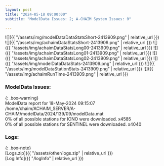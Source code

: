 ```yaml
---
layout: post
title: "2024-05-18 09:00:00"
subtitle: "ModelData Issues: 2; A-CHAIM System Issues: 0"

---
```


![]({{ "/assets/img/modelDataDataStatsShort-2413909.png" | relative_url }})
![]({{ "/assets/img/achaimDataStatsShort-2413909.png" | relative_url }})
![]({{ "/assets/img/achaimDataStatsLong00-2413909.png" | relative_url }})
![]({{ "/assets/img/achaimDataStatsLong01-2413909.png" | relative_url }})
![]({{ "/assets/img/achaimDataStatsLong02-2413909.png" | relative_url }})
![]({{ "/assets/img/modelDataDataStats-2413909.png" | relative_url }})
![]({{ "/assets/img/modelDataStationStats-2413909.png" | relative_url }})
![]({{ "/assets/img/achaimRunTime-2413909.png" | relative_url }})


### ModelData Issues:  
  
{: .box-warning}  
 ModelData report for 18-May-2024 09:15:07   
 /home/chaim/ACHAIM_SERVER/A-CHAIM/modelData/2024/139/09/modelData.mat   
 0% of all possible stations for IONO were downloaded. x4585   
 0% of all possible stations for SENTINEL were downloaded. x4040   
  


### Logs:  
  
{: .box-note}  
[Logs.zip]({{ "/assets/other/logs.zip" | relative_url }})  
[Log Info]({{ "/logInfo" | relative_url }})  
